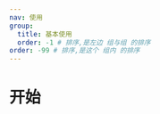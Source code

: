 ```yaml
---
nav: 使用
group:
  title: 基本使用
  order: -1 # 排序,是左边 组与组 的排序
order: -99 # 排序,是这个 组内 的排序
---
```


# 开始

<code src="../demos/begin/index.tsx"></code>
